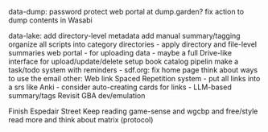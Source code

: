 data-dump:
	password protect web portal at dump.garden?
	fix action to dump contents in Wasabi
    
data-lake:
	add directory-level metadata
	add manual summary/tagging
	organize all scripts into category directories
	  - apply directory and file-level summaries
	web portal
	  - for uploading data
	  - maybe a full Drive-like interface for upload/update/delete
	setup book catalog pipelin
	make a task/todo system with reminders
	  - 
sdf.org:
	fix home page
	think about ways to use the email
other:
	Web link Spaced Repetition system
	  - put all links into a srs like Anki
	  - consider auto-creating cards for links
	    - LLM-based summary/tags
	Revisit GBA dev/emulation

Finish Espedair Street
Keep reading game-sense and wgcbp and free/style
read more and think about matrix (protocol)